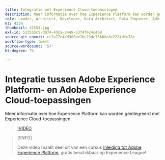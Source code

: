 ```yaml
---
title: Integratie met Experience Cloud-toepassingen
description: Meer informatie over hoe Experience Platform kan worden geïntegreerd met Experience Cloud-toepassingen.
role: Leader, Architect, Developer, Data Architect, Data Engineer, Admin, User
kt: 4334
thumbnail: 32553.jpg
exl-id: 5135bbc5-dd74-4dca-8449-53f4f424c468
source-git-commit: cc7a77c4dd380ae1bc23dc75608e8e2224dfe78c
workflow-type: tm+mt
source-wordcount: '57'
ht-degree: 7%

---
```


# Integratie tussen Adobe Experience Platform- en Adobe Experience Cloud-toepassingen

Meer informatie over hoe Experience Platform kan worden geïntegreerd met Experience Cloud-toepassingen.

>[!VIDEO](https://video.tv.adobe.com/v/32553?quality=12&learn=on)

>[!INFO]
>
> Deze video maakt deel uit van een cursus [Inleiding tot Adobe Experience Platform](https://experienceleague.adobe.com/?recommended=ExperiencePlatform-U-1-2020.1), gratis beschikbaar op Experience League!


